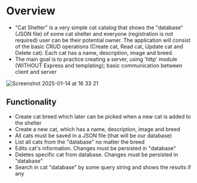 # Overview

- "Cat Shelter" is a very simple cat catalog that shows the "database" (JSON file) of some cat shelter and everyone (registration is not required) user can be their potential owner. The application will consist of the basic CRUD operations (Create cat, Read cat, Update cat and Delete cat). Each cat has a name, description, image and breed.
- The main goal is to practice creating a server, using 'http' module (WITHOUT Express and templating); basic communication between client and server


![Screenshot 2025-01-14 at 16 33 21](https://github.com/user-attachments/assets/d443be91-c39e-47f6-8d99-4c48178c8198)

## Functionality
-   Create cat breed which later can be picked when a new cat is added to the shelter
-   Create a new cat, which has a name, description, image and breed
-   All cats must be saved in a JSON file (that will be our database)
-   List all cats from the "database" no matter the breed
-   Edits cat's information. Changes must be persisted in "database"
-   Deletes specific cat from database. Changes must be persisted in "database"
-   Search in cat "database" by some query string and shows the results if any
